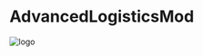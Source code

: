 # AdvancedLogisticsMod
![logo](https://raw.githubusercontent.com/Maxwelllondon92/AdvancedLogisticsMod/master/AdvLog.png)
